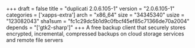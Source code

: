 +++
draft = false
title = "duplicati 2.0.6.105-1"
version = "2.0.6.105-1"
categories = ['xapps-extra']
arch = "x86_64"
size = "34345340"
usize = "123082043"
sha1sum = "fc1c29dc5b1d9c0fbcf45ef85c71366de70a2004"
depends = "['gtk2-sharp']"
+++
A free backup client that securely stores encrypted, incremental, compressed backups on cloud storage services and remote file servers